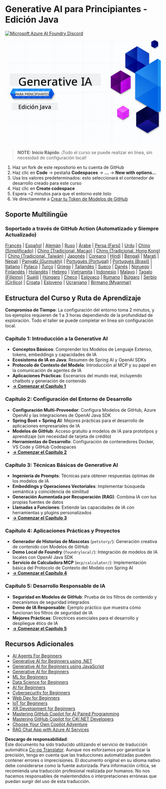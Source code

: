 <!--
CO_OP_TRANSLATOR_METADATA:
{
  "original_hash": "0f080f1f2a635610b5f6eff5a58a9590",
  "translation_date": "2025-07-25T07:34:35+00:00",
  "source_file": "README.md",
  "language_code": "es"
}
-->
# Generative AI para Principiantes - Edición Java
[![Microsoft Azure AI Foundry Discord](https://dcbadge.limes.pink/api/server/ByRwuEEgH4)](https://discord.com/invite/ByRwuEEgH4)

![Generative AI para Principiantes - Edición Java](../../translated_images/beg-genai-series.61edc4a6b2cc54284fa2d70eda26dc0ca2669e26e49655b842ea799cd6e16d2a.es.png)

> **NOTE: Inicio Rápido**: ¡Todo el curso se puede realizar en línea, sin necesidad de configuración local!
1. Haz un fork de este repositorio en tu cuenta de GitHub
2. Haz clic en **Code** → pestaña **Codespaces** → **...** → **New with options...**
3. Usa los valores predeterminados: esto seleccionará el contenedor de desarrollo creado para este curso
4. Haz clic en **Create codespace**
5. Espera ~2 minutos para que el entorno esté listo
6. Ve directamente a [Crear tu Token de Modelos de GitHub](./02-SetupDevEnvironment/README.md#step-2-create-a-github-personal-access-token)

## Soporte Multilingüe

### Soportado a través de GitHub Action (Automatizado y Siempre Actualizado)

[Francés](../fr/README.md) | [Español](./README.md) | [Alemán](../de/README.md) | [Ruso](../ru/README.md) | [Árabe](../ar/README.md) | [Persa (Farsi)](../fa/README.md) | [Urdu](../ur/README.md) | [Chino (Simplificado)](../zh/README.md) | [Chino (Tradicional, Macao)](../mo/README.md) | [Chino (Tradicional, Hong Kong)](../hk/README.md) | [Chino (Tradicional, Taiwán)](../tw/README.md) | [Japonés](../ja/README.md) | [Coreano](../ko/README.md) | [Hindi](../hi/README.md) | [Bengalí](../bn/README.md) | [Maratí](../mr/README.md) | [Nepalí](../ne/README.md) | [Panyabí (Gurmukhi)](../pa/README.md) | [Portugués (Portugal)](../pt/README.md) | [Portugués (Brasil)](../br/README.md) | [Italiano](../it/README.md) | [Polaco](../pl/README.md) | [Turco](../tr/README.md) | [Griego](../el/README.md) | [Tailandés](../th/README.md) | [Sueco](../sv/README.md) | [Danés](../da/README.md) | [Noruego](../no/README.md) | [Finlandés](../fi/README.md) | [Holandés](../nl/README.md) | [Hebreo](../he/README.md) | [Vietnamita](../vi/README.md) | [Indonesio](../id/README.md) | [Malayo](../ms/README.md) | [Tagalo (Filipino)](../tl/README.md) | [Suajili](../sw/README.md) | [Húngaro](../hu/README.md) | [Checo](../cs/README.md) | [Eslovaco](../sk/README.md) | [Rumano](../ro/README.md) | [Búlgaro](../bg/README.md) | [Serbio (Cirílico)](../sr/README.md) | [Croata](../hr/README.md) | [Esloveno](../sl/README.md) | [Ucraniano](../uk/README.md) | [Birmano (Myanmar)](../my/README.md)

## Estructura del Curso y Ruta de Aprendizaje

**Compromiso de Tiempo**: La configuración del entorno toma 2 minutos, y los ejemplos requieren de 1 a 3 horas dependiendo de la profundidad de exploración. Todo el taller se puede completar en línea sin configuración local.

### **Capítulo 1: Introducción a la Generative AI**
- **Conceptos Básicos**: Comprender los Modelos de Lenguaje Extenso, tokens, embeddings y capacidades de IA
- **Ecosistema de IA en Java**: Resumen de Spring AI y OpenAI SDKs
- **Protocolo de Contexto del Modelo**: Introducción al MCP y su papel en la comunicación de agentes de IA
- **Aplicaciones Prácticas**: Escenarios del mundo real, incluyendo chatbots y generación de contenido
- **[→ Comenzar el Capítulo 1](./01-IntroToGenAI/README.md)**

### **Capítulo 2: Configuración del Entorno de Desarrollo**
- **Configuración Multi-Proveedor**: Configura Modelos de GitHub, Azure OpenAI y las integraciones de OpenAI Java SDK
- **Spring Boot + Spring AI**: Mejores prácticas para el desarrollo de aplicaciones empresariales de IA
- **Modelos de GitHub**: Acceso gratuito a modelos de IA para prototipos y aprendizaje (sin necesidad de tarjeta de crédito)
- **Herramientas de Desarrollo**: Configuración de contenedores Docker, VS Code y GitHub Codespaces
- **[→ Comenzar el Capítulo 2](./02-SetupDevEnvironment/README.md)**

### **Capítulo 3: Técnicas Básicas de Generative AI**
- **Ingeniería de Prompts**: Técnicas para obtener respuestas óptimas de los modelos de IA
- **Embeddings y Operaciones Vectoriales**: Implementar búsqueda semántica y coincidencia de similitud
- **Generación Aumentada por Recuperación (RAG)**: Combina IA con tus propias fuentes de datos
- **Llamadas a Funciones**: Extiende las capacidades de IA con herramientas y plugins personalizados
- **[→ Comenzar el Capítulo 3](./03-CoreGenerativeAITechniques/README.md)**

### **Capítulo 4: Aplicaciones Prácticas y Proyectos**
- **Generador de Historias de Mascotas** (`petstory/`): Generación creativa de contenido con Modelos de GitHub
- **Demo Local de Foundry** (`foundrylocal/`): Integración de modelos de IA locales con OpenAI Java SDK
- **Servicio de Calculadora MCP** (`mcp/calculator/`): Implementación básica del Protocolo de Contexto del Modelo con Spring AI
- **[→ Comenzar el Capítulo 4](./04-PracticalSamples/README.md)**

### **Capítulo 5: Desarrollo Responsable de IA**
- **Seguridad en Modelos de GitHub**: Prueba de los filtros de contenido y mecanismos de seguridad integrados
- **Demo de IA Responsable**: Ejemplo práctico que muestra cómo funcionan los filtros de seguridad de IA
- **Mejores Prácticas**: Directrices esenciales para el desarrollo y despliegue ético de IA
- **[→ Comenzar el Capítulo 5](./05-ResponsibleGenAI/README.md)**

## Recursos Adicionales 

- [AI Agents For Beginners](https://github.com/microsoft/ai-agents-for-beginners)
- [Generative AI for Beginners using .NET](https://github.com/microsoft/Generative-AI-for-beginners-dotnet)
- [Generative AI for Beginners using JavaScript](https://github.com/microsoft/generative-ai-with-javascript)
- [Generative AI for Beginners](https://github.com/microsoft/generative-ai-for-beginners)
- [ML for Beginners](https://aka.ms/ml-beginners)
- [Data Science for Beginners](https://aka.ms/datascience-beginners)
- [AI for Beginners](https://aka.ms/ai-beginners)
- [Cybersecurity for Beginners](https://github.com/microsoft/Security-101)
- [Web Dev for Beginners](https://aka.ms/webdev-beginners)
- [IoT for Beginners](https://aka.ms/iot-beginners)
- [XR Development for Beginners](https://github.com/microsoft/xr-development-for-beginners)
- [Mastering GitHub Copilot for AI Paired Programming](https://aka.ms/GitHubCopilotAI)
- [Mastering GitHub Copilot for C#/.NET Developers](https://github.com/microsoft/mastering-github-copilot-for-dotnet-csharp-developers)
- [Choose Your Own Copilot Adventure](https://github.com/microsoft/CopilotAdventures)
- [RAG Chat App with Azure AI Services](https://github.com/Azure-Samples/azure-search-openai-demo-java)

**Descargo de responsabilidad**:  
Este documento ha sido traducido utilizando el servicio de traducción automática [Co-op Translator](https://github.com/Azure/co-op-translator). Aunque nos esforzamos por garantizar la precisión, tenga en cuenta que las traducciones automatizadas pueden contener errores o imprecisiones. El documento original en su idioma nativo debe considerarse como la fuente autorizada. Para información crítica, se recomienda una traducción profesional realizada por humanos. No nos hacemos responsables de malentendidos o interpretaciones erróneas que puedan surgir del uso de esta traducción.
